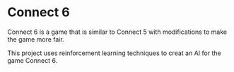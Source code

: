 # Connect 6

Connect 6 is a game that is similar to Connect 5 with modifications to make the game more fair. 

This project uses reinforcement learning techniques to creat an AI for the game Connect 6.
